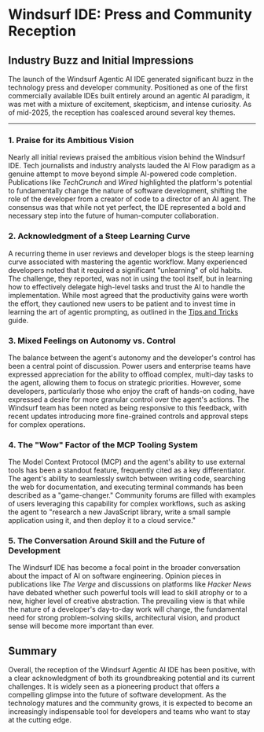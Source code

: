 ﻿# Windsurf IDE: Press and Community Reception

## Industry Buzz and Initial Impressions

The launch of the Windsurf Agentic AI IDE generated significant buzz in the technology press and developer community. Positioned as one of the first commercially available IDEs built entirely around an agentic AI paradigm, it was met with a mixture of excitement, skepticism, and intense curiosity. As of mid-2025, the reception has coalesced around several key themes.

--- 

### 1. Praise for its Ambitious Vision

Nearly all initial reviews praised the ambitious vision behind the Windsurf IDE. Tech journalists and industry analysts lauded the AI Flow paradigm as a genuine attempt to move beyond simple AI-powered code completion. Publications like *TechCrunch* and *Wired* highlighted the platform's potential to fundamentally change the nature of software development, shifting the role of the developer from a creator of code to a director of an AI agent. The consensus was that while not yet perfect, the IDE represented a bold and necessary step into the future of human-computer collaboration.

### 2. Acknowledgment of a Steep Learning Curve

A recurring theme in user reviews and developer blogs is the steep learning curve associated with mastering the agentic workflow. Many experienced developers noted that it required a significant "unlearning" of old habits. The challenge, they reported, was not in using the tool itself, but in learning how to effectively delegate high-level tasks and trust the AI to handle the implementation. While most agreed that the productivity gains were worth the effort, they cautioned new users to be patient and to invest time in learning the art of agentic prompting, as outlined in the [Tips and Tricks](/ide/windsurf/deep_dive/./tips_tricks.md) guide.

### 3. Mixed Feelings on Autonomy vs. Control

The balance between the agent's autonomy and the developer's control has been a central point of discussion. Power users and enterprise teams have expressed appreciation for the ability to offload complex, multi-day tasks to the agent, allowing them to focus on strategic priorities. However, some developers, particularly those who enjoy the craft of hands-on coding, have expressed a desire for more granular control over the agent's actions. The Windsurf team has been noted as being responsive to this feedback, with recent updates introducing more fine-grained controls and approval steps for complex operations.

### 4. The "Wow" Factor of the MCP Tooling System

The Model Context Protocol (MCP) and the agent's ability to use external tools has been a standout feature, frequently cited as a key differentiator. The agent's ability to seamlessly switch between writing code, searching the web for documentation, and executing terminal commands has been described as a "game-changer." Community forums are filled with examples of users leveraging this capability for complex workflows, such as asking the agent to "research a new JavaScript library, write a small sample application using it, and then deploy it to a cloud service."

### 5. The Conversation Around Skill and the Future of Development

The Windsurf IDE has become a focal point in the broader conversation about the impact of AI on software engineering. Opinion pieces in publications like *The Verge* and discussions on platforms like *Hacker News* have debated whether such powerful tools will lead to skill atrophy or to a new, higher level of creative abstraction. The prevailing view is that while the nature of a developer's day-to-day work will change, the fundamental need for strong problem-solving skills, architectural vision, and product sense will become more important than ever.

## Summary

Overall, the reception of the Windsurf Agentic AI IDE has been positive, with a clear acknowledgment of both its groundbreaking potential and its current challenges. It is widely seen as a pioneering product that offers a compelling glimpse into the future of software development. As the technology matures and the community grows, it is expected to become an increasingly indispensable tool for developers and teams who want to stay at the cutting edge.

